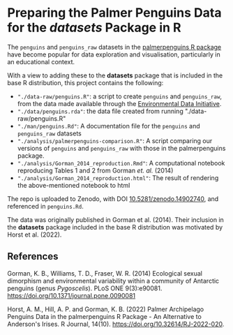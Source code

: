 # Preparing the Palmer Penguins Data for the *datasets* Package in R

The `penguins` and `penguins_raw` datasets in the [palmerpenguins R package](https://allisonhorst.github.io/palmerpenguins/) have become popular for data exploration and visualisation, particularly in an educational context.

With a view to adding these to the **datasets** package that is included in the base R distribution, 
this project contains the following:

- `"./data-raw/penguins.R"`: a script to create `penguins` and `penguins_raw`, 
from the data made available through the [Environmental Data Initiative](https://edirepository.org).
- `"./data/penguins.rda"`: the data file created from running "./data-raw/penguins.R"
- `"./man/penguins.Rd"`: A documentation file for the `penguins` and `penguins_raw` datasets
- `"./analysis/palmerpenguins-comparison.R"`: A script comparing our versions of `penguins` and `penguins_raw` with those in the palmerpenguins package.
- `"./analysis/Gorman_2014_reproduction.Rmd"`: A computational notebook reproducing Tables 1 and 2 from Gorman *et. al.* (2014)
- `"./analysis/Gorman_2014_reproduction.html"`: The result of rendering the above-mentioned notebook to html

The repo is uploaded to Zenodo, with DOI [10.5281/zenodo.14902740](https://doi.org/10.5281/zenodo.7681382), and referenced in `penguins.Rd`.

The data was originally published in Gorman et al. (2014). 
Their inclusion in the **datasets** package included in the base R distribution 
was motivated by Horst et al. (2022).

## References

Gorman, K. B., Williams, T. D., Fraser, W. R. (2014)
Ecological sexual dimorphism and environmental variability within a community of Antarctic penguins (genus *Pygoscelis*). 
PLoS ONE 9(3):e90081. <https://doi.org/10.1371/journal.pone.0090081>

Horst, A. M., Hill, A. P. and Gorman, K. B. (2022) 
Palmer Archipelago Penguins Data in the palmerpenguins R Package - An Alternative to Anderson's Irises.
R Journal, 14(10). <https://doi.org/10.32614/RJ-2022-020>.
